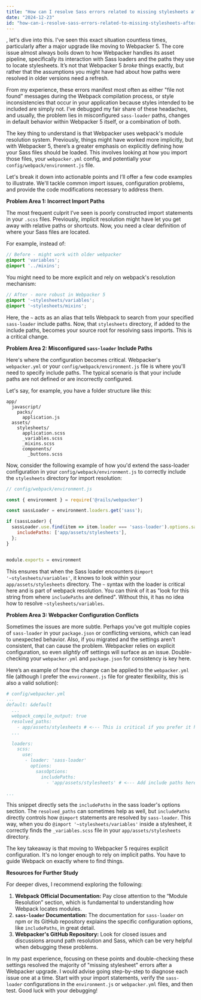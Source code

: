 ```yaml
---
title: "How can I resolve Sass errors related to missing stylesheets after upgrading to Webpacker 5?"
date: "2024-12-23"
id: "how-can-i-resolve-sass-errors-related-to-missing-stylesheets-after-upgrading-to-webpacker-5"
---
```


, let's dive into this. I’ve seen this exact situation countless times, particularly after a major upgrade like moving to Webpacker 5. The core issue almost always boils down to how Webpacker handles its asset pipeline, specifically its interaction with Sass loaders and the paths they use to locate stylesheets. It’s not that Webpacker 5 *broke* things exactly, but rather that the assumptions you might have had about how paths were resolved in older versions need a refresh.

From my experience, these errors manifest most often as either "file not found" messages during the Webpack compilation process, or style inconsistencies that occur in your application because styles intended to be included are simply not. I’ve debugged my fair share of these headaches, and usually, the problem lies in misconfigured `sass-loader` paths, changes in default behavior within Webpacker 5 itself, or a combination of both.

The key thing to understand is that Webpacker uses webpack's module resolution system. Previously, things might have worked more implicitly, but with Webpacker 5, there’s a greater emphasis on explicitly defining how your Sass files should be loaded. This involves looking at how you import those files, your `webpacker.yml` config, and potentially your `config/webpack/environment.js` file.

Let's break it down into actionable points and I’ll offer a few code examples to illustrate. We'll tackle common import issues, configuration problems, and provide the code modifications necessary to address them.

**Problem Area 1: Incorrect Import Paths**

The most frequent culprit I’ve seen is poorly constructed import statements in your `.scss` files. Previously, implicit resolution might have let you get away with relative paths or shortcuts. Now, you need a clear definition of where your Sass files are located.

For example, instead of:

```scss
// Before - might work with older webpacker
@import 'variables';
@import '../mixins';

```

You might need to be more explicit and rely on webpack's resolution mechanism:

```scss
// After - more robust in Webpacker 5
@import '~stylesheets/variables';
@import '~stylesheets/mixins';
```

Here, the `~` acts as an alias that tells Webpack to search from your specified `sass-loader` include paths. Now, that `stylesheets` directory, if added to the include paths, becomes your source root for resolving sass imports. This is a critical change.

**Problem Area 2: Misconfigured `sass-loader` Include Paths**

Here's where the configuration becomes critical. Webpacker's `webpacker.yml` or your `config/webpack/environment.js` file is where you'll need to specify include paths. The typical scenario is that your include paths are not defined or are incorrectly configured.

Let's say, for example, you have a folder structure like this:

```
app/
  javascript/
    packs/
      application.js
  assets/
    stylesheets/
      application.scss
      _variables.scss
      _mixins.scss
      components/
        _buttons.scss
```

Now, consider the following example of how you'd extend the sass-loader configuration in your `config/webpack/environment.js` to correctly include the `stylesheets` directory for import resolution:

```javascript
// config/webpack/environment.js

const { environment } = require('@rails/webpacker')

const sassLoader = environment.loaders.get('sass');

if (sassLoader) {
  sassLoader.use.find(item => item.loader === 'sass-loader').options.sassOptions = {
    includePaths: ['app/assets/stylesheets'],
  };
}


module.exports = environment
```
This ensures that when the Sass loader encounters `@import '~stylesheets/variables'`, it knows to look within your `app/assets/stylesheets` directory. The `~` syntax with the loader is critical here and is part of webpack resolution. You can think of it as "look for this string from where `includePaths` are defined". Without this, it has no idea how to resolve `~stylesheets/variables`.

**Problem Area 3: Webpacker Configuration Conflicts**

Sometimes the issues are more subtle. Perhaps you've got multiple copies of `sass-loader` in your `package.json` or conflicting versions, which can lead to unexpected behavior. Also, if you migrated and the settings aren't consistent, that can cause the problem. Webpacker relies on explicit configuration, so even *slightly* off settings will surface as an issue. Double-checking your `webpacker.yml` and `package.json` for consistency is key here.

Here’s an example of how the change can be applied to the `webpacker.yml` file (although I prefer the `environment.js` file for greater flexibility, this is also a valid solution):

```yaml
# config/webpacker.yml
...
default: &default
  ...
  webpack_compile_output: true
  resolved_paths:
    - app/assets/stylesheets # <--- This is critical if you prefer it here
  ...

  loaders:
    scss:
      use:
       - loader: 'sass-loader'
         options:
           sassOptions:
             includePaths:
               - 'app/assets/stylesheets' # <--- Add include paths here

...
```

This snippet directly sets the `includePaths` in the sass loader's options section. The `resolved_paths` can sometimes help as well, but `includePaths` directly controls how `@import` statements are resolved by `sass-loader`. This way, when you do `@import '~stylesheets/variables'` inside a stylesheet, it correctly finds the `_variables.scss` file in your `app/assets/stylesheets` directory.

The key takeaway is that moving to Webpacker 5 requires explicit configuration. It's no longer enough to rely on implicit paths. You have to guide Webpack on exactly where to find things.

**Resources for Further Study**

For deeper dives, I recommend exploring the following:

1.  **Webpack Official Documentation:** Pay close attention to the “Module Resolution” section, which is fundamental to understanding how Webpack locates modules.
2.  **`sass-loader` Documentation:** The documentation for `sass-loader` on npm or its GitHub repository explains the specific configuration options, like `includePaths`, in great detail.
3.  **Webpacker's GitHub Repository:** Look for closed issues and discussions around path resolution and Sass, which can be very helpful when debugging these problems.

In my past experience, focusing on these points and double-checking these settings resolved the majority of "missing stylesheet" errors after a Webpacker upgrade. I would advise going step-by-step to diagnose each issue one at a time. Start with your import statements, verify the `sass-loader` configurations in the `environment.js` or `webpacker.yml` files, and then test. Good luck with your debugging!
